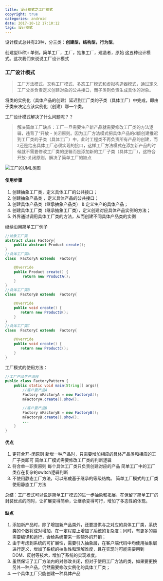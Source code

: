 ```yaml
---
title: 设计模式之工厂模式
copyright: true
categories: android
date: 2017-10-12 17:10:12
tags: 设计模式
---
```


设计模式总共有23种，分三类：**创建型，结构型，行为型**。

创建型(5种): 单例，简单工厂，工厂，抽象工厂，建造者，原始 这五种设计模式。这次我们来说说工厂设计模式


### 工厂设计模式
> 工厂方法模式，又称工厂模式、多态工厂模式和虚拟构造器模式，通过定义工厂父类负责定义创建对象的公共接口，而子类则负责生成具体的对象。

<!-- more -->
将类的实例化（具体产品的创建）延迟到工厂类的子类（具体工厂）中完成，即由子类来决定应该实例化（创建）哪一个类。


工厂设计模式解决了什么问题呢？？
>解决简单工厂缺点：工厂一旦需要生产新产品就需要修改工厂类的方法逻辑，违背了“开放 - 关闭原则。因为工厂方法模式把具体产品的d额创建推迟到工厂类的子类（具体工厂）中，此时工程类不再负责所有产品的创建，而z还是给出具体工厂必须实现的接口，这样工厂方法模式在添加新产品的时候就不需要修改工厂类的逻辑而是添加新的工厂子类（具体工厂），这符合开放-关闭原则，解决了简单工厂的缺点


![工厂的UML类图](http://ourl4v8fh.bkt.clouddn.com/%E5%B7%A5%E5%8E%82%E6%96%B9%E6%B3%95%E6%A8%A1%E5%BC%8F.png)

#### 使用步骤
1. 创建抽象工厂类，定义具体工厂的公共接口；
2. 创建抽象产品类 ，定义具体产品的公共接口；
3. 创建具体产品类（继承抽象产品类） & 定义生产的具体产品；
4. 创建具体工厂类（继承抽象工厂类），定义创建对应具体产品实例的方法；
5. 外界通过调用具体工厂类的方法，从而创建不同具体产品类的实例


 继续沿用简单工厂例子

```java
//抽象工厂类
abstract class Factory{
    public abstract Product create();
}
//具体工厂类A
class  FactoryA extends  Factory{

    @Override
    public Product create() {
        return new ProductA();
    }
}
//具体工厂类B
class  FactoryB extends  Factory{

    @Override
    public void create() {
       return new ProductB();
    }
}
//具体工厂类C
class  FactoryC extends  Factory{

    @Override
    public void create() {
       return new ProductC();
    }
}
```
工厂模式的使用方法：
```java
//工厂产品生产流程
public class FactoryPattern {
    public static void main(String[] args){
        //客户要产品A
        Factory mFactoryA = new FactoryA();
        mFactoryA.create().show();

        //客户要产品B
        Factory mFactoryB = new FactoryB();
        mFactoryB.create().show();
        ...
    }
}
```
#### 优点
1. 更符合开-闭原则
      新增一种产品时，只需要增加相应的具体产品类和相应的工厂子类即可
      简单工厂模式需要修改工厂类的判断逻辑
2. 符合单一职责原则
      每个具体工厂类只负责创建对应的产品
      简单工厂中的工厂类存在复杂的switch逻辑判断
3. 不使用静态工厂方法，可以形成基于继承的等级结构。
      简单工厂模式的工厂类使用静态工厂方法

总结：工厂模式可以说是简单工厂模式的进一步抽象和拓展，在保留了简单工厂的封装优点的同时，让扩展变得简单，让继承变得可行，增加了多态性的体现。

#### 缺点
1. 添加新产品时，除了增加新产品类外，还要提供与之对应的具体工厂类，系统类的个数将成对增加，在一定程度上增加了系统的复杂度；同时，有更多的类需要编译和运行，会给系统带来一些额外的开销；
2. 由于考虑到系统的可扩展性，需要引入抽象层，在客户端代码中均使用抽象层进行定义，增加了系统的抽象性和理解难度，且在实现时可能需要用到DOM、反射等技术，增加了系统的实现难度。
3. 虽然保证了工厂方法内的对修改关闭，但对于使用工厂方法的类，如果要更换另外一种产品，仍然需要修改实例化的具体工厂类；
4. 一个具体工厂只能创建一种具体产品
